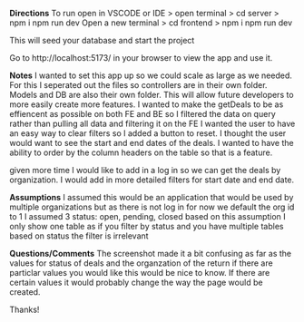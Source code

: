 **Directions**
To run open in VSCODE or IDE > open terminal > cd server > npm i npm run dev
Open a new terminal > cd frontend > npm i npm run dev

This will seed your database and start the project

Go to http://localhost:5173/ in your browser to view the app and use it.

**Notes**
I wanted to set this app up so we could scale as large as we needed. For this I seperated out the files so controllers are in their own folder. Models and DB are also their own folder. This will allow future developers to more easily create more features.
I wanted to make the getDeals to be as effiencent as possible on both FE and BE so I filtered the data on query rather than pulling all data and filtering it on the FE
I wanted the user to have an easy way to clear filters so I added a button to reset.
I thought the user would want to see the start and end dates of the deals.
I wanted to have the ability to order by the column headers on the table so that is a feature.

given more time I would like to add in a log in so we can get the deals by organization. I would add in more detailed filters for start date and end date.

**Assumptions**
I assumed this would be an application that would be used by multiple organizations but as there is not log in for now we default the org id to 1
I assumed 3 status: open, pending, closed based on this assumption I only show one table as if you filter by status and you have multiple tables based on status the filter is irrelevant

**Questions/Comments**
The screenshot made it a bit confusing as far as the values for status of deals and the organzation of the return if there are particlar values you would like this would be nice to know.
If there are certain values it would probably change the way the page would be created.

Thanks!
